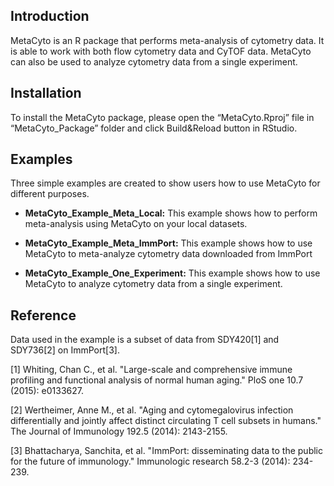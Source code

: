 ## Introduction

MetaCyto is an R package that performs meta-analysis of cytometry data. It is able to work with both flow cytometry data and CyTOF data. MetaCyto can also be used to analyze cytometry data from a single experiment. 



## Installation

To install the MetaCyto package, please open the “MetaCyto.Rproj” file in “MetaCyto_Package” folder and click Build&Reload button in RStudio. 


## Examples

Three simple examples are created to show users how to use MetaCyto for different purposes.


* **MetaCyto_Example_Meta_Local:** This example shows how to perform meta-analysis using MetaCyto on your local datasets. 



* **MetaCyto_Example_Meta_ImmPort:** This example shows how to use MetaCyto to meta-analyze cytometry data downloaded from ImmPort


* **MetaCyto_Example_One_Experiment:** This example shows how to use MetaCyto to analyze cytometry data from a single experiment. 



## Reference

Data used in the example is a subset of data from SDY420[1] and SDY736[2] on ImmPort[3]. 


[1] Whiting, Chan C., et al. "Large-scale and comprehensive immune profiling and functional analysis of normal human aging." PloS one 10.7 (2015): e0133627.

[2] Wertheimer, Anne M., et al. "Aging and cytomegalovirus infection differentially and jointly affect distinct circulating T cell subsets in humans." The Journal of Immunology 192.5 (2014): 2143-2155.

[3] Bhattacharya, Sanchita, et al. "ImmPort: disseminating data to the public for the future of immunology." Immunologic research 58.2-3 (2014): 234-239.
